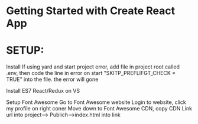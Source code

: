 # Getting Started with Create React App
# SETUP:
Install
If using yard and start project error, add file in project root called .env, then code the line in error on start "SKITP_PREFLIFGT_CHECK = TRUE" into the file. the error will gone

Install ES7 React/Redux on VS

Setup Font Awesome
Go to Font Awesome website
Login to website, click my profile on right coner 
Move down to Font Awesome CDN, copy CDN Link url into project--> Publich-->index.html into link 


<link href="https://fonts.googleapis.com/css2?family=PT+Sans:wght@700&display=swap" rel="stylesheet">

 